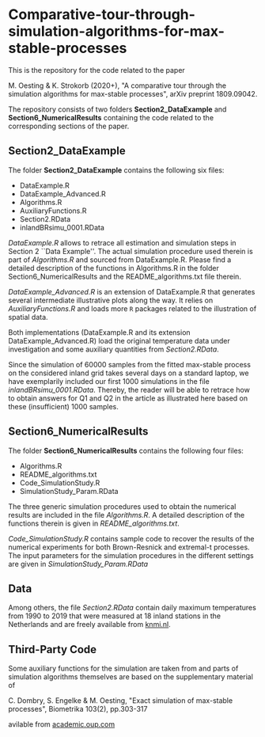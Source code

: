 # Comparative-tour-through-simulation-algorithms-for-max-stable-processes

This is the repository for the code related to the paper

M. Oesting & K. Strokorb (2020+), "A comparative tour through the simulation algorithms for max-stable processes", arXiv preprint 1809.09042.

The repository consists of two folders **Section2_DataExample** and **Section6_NumericalResults** containing the code related to the corresponding sections of the paper.

## Section2_DataExample

The folder **Section2_DataExample** contains the following six files:
- DataExample.R
- DataExample_Advanced.R
- Algorithms.R
- AuxiliaryFunctions.R
- Section2.RData
- inlandBRsimu_0001.RData

*DataExample.R* allows to retrace all estimation and simulation steps in Section 2 ``Data Example''. The actual simulation procedure used therein is part of *Algorithms.R* and sourced from DataExample.R. Please find a detailed description of the functions in Algorithms.R in the folder Section6_NumericalResults and the README_algorithms.txt file therein.

*DataExample_Advanced.R* is an extension of DataExample.R that generates several intermediate illustrative plots along the way. It relies on *AuxiliaryFunctions.R* and loads more `R` packages related to the illustration of spatial data.

Both implementations (DataExample.R and its extension DataExample_Advanced.R) load the original temperature data under investigation and some auxiliary quantities from *Section2.RData*.

Since the simulation of 60000 samples from the fitted max-stable process on the considered inland grid takes several days on a standard laptop, we have exemplarily included our first 1000 simulations in the file *inlandBRsimu_0001.RData*.
Thereby, the reader will be able to retrace how to obtain answers for Q1 and Q2 in the article as illustrated here based on these (insufficient) 1000 samples.

## Section6_NumericalResults

The folder **Section6_NumericalResults** contains the following four files:
- Algorithms.R
- README_algorithms.txt
- Code_SimulationStudy.R
- SimulationStudy_Param.RData

The three generic simulation procedures used to obtain the numerical results are included in the file *Algorithms.R*. A detailed description of the functions therein is given in *README_algorithms.txt*.

*Code_SimulationStudy.R* contains sample code to recover the results of the numerical experiments for both Brown-Resnick and extremal-t processes. The input parameters for the simulation procedures in the different settings are given in *SimulationStudy_Param.RData*

## Data

Among others, the file *Section2.RData* contain daily maximum temperatures from 1990 to 2019 that were measured at 18 inland stations in the Netherlands and are freely available from [knmi.nl](http://projects.knmi.nl/klimatologie/daggegevens/selectie.cgi).

## Third-Party Code

Some auxiliary functions for the simulation are taken from and parts of simulation algorithms themselves are based on the supplementary material of

C. Dombry, S. Engelke & M. Oesting, "Exact simulation of max-stable processes", Biometrika 103(2), pp.303-317 

avilable from [academic.oup.com](https://doi.org/10.1093/biomet/asw008)
